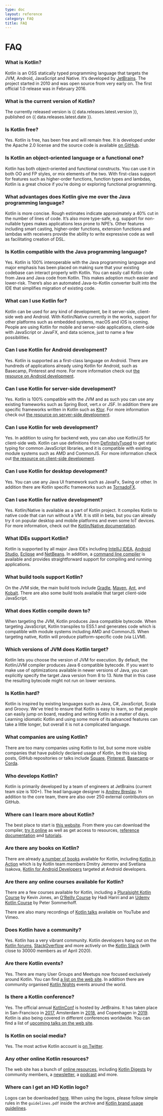 ```yaml
---
type: doc
layout: reference
category: FAQ
title: FAQ
---
```


# FAQ

### What is Kotlin?

Kotlin is an OSS statically typed programming language that targets the JVM, Android, JavaScript and Native. 
It’s developed by [JetBrains](http://www.jetbrains.com). The project started in 2010 and was open source from very early on. The first official 1.0 release was in February 2016. 

### What is the current version of Kotlin?

The currently released version is {{ data.releases.latest.version }}, published on {{ data.releases.latest.date }}.

### Is Kotlin free?

Yes. Kotlin is free, has been free and will remain free. It is developed under the Apache 2.0 license and the source code is available [on GitHub](https://github.com/jetbrains/kotlin).

### Is Kotlin an object-oriented language or a functional one?

Kotlin has both object-oriented and functional constructs. You can use it in both OO and FP styles, or mix elements of the two. 
With first-class support for features such as higher-order functions, function types and lambdas, Kotlin is a great choice if you’re doing or exploring functional programming.

### What advantages does Kotlin give me over the Java programming language?

Kotlin is more concise. Rough estimates indicate approximately a 40% cut in the number of lines of code. 
It’s also more type-safe, e.g. support for non-nullable types makes applications less prone to NPE’s. 
Other features including smart casting, higher-order functions, extension functions and lambdas with receivers provide 
the ability to write expressive code as well as facilitating creation of DSL.
 
### Is Kotlin compatible with the Java programming language?

Yes. Kotlin is 100% interoperable with the Java programming language and major emphasis has been placed on making sure that your existing codebase 
can interact properly with Kotlin. You can easily call Kotlin code from Java and Java code from Kotlin. This makes adoption
much easier and lower-risk. There’s also an automated Java-to-Kotlin converter built into the IDE that simplifies migration of existing code.

### What can I use Kotlin for?

Kotlin can be used for any kind of development, be it server-side, client-side web and Android. With Kotlin/Native currently 
in the works, support for other platforms such as embedded systems, macOS and iOS is coming. People are using Kotlin for mobile 
and server-side applications, client-side with JavaScript or JavaFX, and data science, just to name a few possibilities. 

### Can I use Kotlin for Android development?

Yes. Kotlin is supported as a first-class language on Android. There are hundreds of applications already using Kotlin 
for Android, such as Basecamp, Pinterest and more. For more information check out [the resource on Android development](/docs/reference/android-overview.html).

### Can I use Kotlin for server-side development?

Yes. Kotlin is 100% compatible with the JVM and as such you can use any existing frameworks such as Spring Boot, 
vert.x or JSF. In addition there are specific frameworks written in Kotlin such as [Ktor](http://github.com/kotlin/ktor). 
For more information check out [the resource on server-side development](/docs/reference/server-overview.html).

### Can I use Kotlin for web development?

Yes. In addition to using for backend web, you can also use Kotlin/JS for client-side web. Kotlin can use definitions from 
[DefinitelyTyped](http://definitelytyped.org) to get static typing for common JavaScript libraries, and it is compatible with existing module systems such as AMD and CommonJS. 
For more information check out [the resource on client-side development](/docs/reference/js-overview.html).

### Can I use Kotlin for desktop development?

Yes. You can use any Java UI framework such as JavaFx, Swing or other. 
In addition there are Kotlin specific frameworks such as [TornadoFX](https://github.com/edvin/tornadofx). 

### Can I use Kotlin for native development?

Yes. Kotlin/Native is available as a part of Kotlin project. It compiles Kotlin to native code that can run without a VM.
It is still in beta, but you can already try it on popular desktop and mobile platforms and even some IoT devices.
For more information, check out the [Kotlin/Native documentation](native-overview.html).

### What IDEs support Kotlin?

Kotlin is supported by all major Java IDEs including [IntelliJ IDEA](/docs/tutorials/getting-started.html),
[Android Studio](https://developer.android.com/kotlin/get-started), [Eclipse](/docs/tutorials/getting-started-eclipse.html) and 
[NetBeans](http://plugins.netbeans.org/plugin/68590/kotlin). In addition, a [command line compiler](/docs/tutorials/command-line.html) 
is available and provides straightforward support for compiling and running applications.
  
### What build tools support Kotlin?

On the JVM side, the main build tools include [Gradle](/docs/reference/using-gradle.html), [Maven](/docs/reference/using-maven.html), 
[Ant](/docs/reference/using-ant.html), and [Kobalt](http://beust.com/kobalt/home/index.html). There are also some build tools available that target client-side JavaScript. 

### What does Kotlin compile down to?

When targeting the JVM, Kotlin produces Java compatible bytecode. When targeting JavaScript, Kotlin transpiles to ES5.1 and generates
code which is compatible with module systems including AMD and CommonJS. When targeting native, Kotlin will produce platform-specific code (via LLVM). 

### Which versions of JVM does Kotlin target?

Kotlin lets you choose the version of JVM for execution. By default, the Kotlin/JVM compiler produces Java 6 compatible bytecode.
If you want to make use of optimizations available in newer versions of Java, you can explicitly specify the target Java version from 8 to 13.
Note that in this case the resulting bytecode might not run on lower versions. 

### Is Kotlin hard?

Kotlin is inspired by existing languages such as Java, C#, JavaScript, Scala and Groovy. We've tried to ensure that Kotlin is easy to learn,
so that people can easily jump on board, reading and writing Kotlin in a matter of days. 
Learning idiomatic Kotlin and using some more of its advanced features can take a little longer, but overall it is not a complicated language.
 
### What companies are using Kotlin?
 
There are too many companies using Kotlin to list, but some more visible companies that have publicly declared usage of Kotlin, be this via blog posts, GitHub repositories or talks include 
[Square](https://medium.com/square-corner-blog/square-open-source-loves-kotlin-c57c21710a17), [Pinterest](https://www.youtube.com/watch?v=mDpnc45WwlI), [Basecamp](https://m.signalvnoise.com/how-we-made-basecamp-3s-android-app-100-kotlin-35e4e1c0ef12) or [Corda](https://docs.corda.net/releases/release-M9.2/further-notes-on-kotlin.html).
 
### Who develops Kotlin?

Kotlin is primarily developed by a team of engineers at JetBrains (current team size is 100+). The lead language designer is 
[Andrey Breslav](https://twitter.com/abreslav). In addition to the core team, there are also over 250 external contributors on GitHub. 

### Where can I learn more about Kotlin?

The best place to start is [this website](https://kotlinlang.org). From there you can download the compiler, 
[try it online](https://play.kotlinlang.org) as well as get access to resources, [reference documentation](/docs/reference/index.html)
and [tutorials](/docs/tutorials/index.html). 

### Are there any books on Kotlin?

There are already [a number of books](/docs/books.html) available for Kotlin, including [Kotlin in Action](https://www.manning.com/books/kotlin-in-action) which is by Kotlin team members Dmitry Jemerov and Svetlana Isakova, 
[Kotlin for Android Developers](https://leanpub.com/kotlin-for-android-developers) targeted at Android developers. 

### Are there any online courses available for Kotlin?

There are a few courses available for Kotlin, including a [Pluralsight Kotlin Course](https://www.pluralsight.com/courses/kotlin-getting-started) by Kevin Jones, 
an [O’Reilly Course](http://shop.oreilly.com/product/0636920052982.do) by Hadi Hariri and an [Udemy Kotlin Course](http://petersommerhoff.com/dev/kotlin/kotlin-beginner-tutorial/) by Peter Sommerhoff.

There are also many recordings of [Kotlin talks](http://kotlinlang.org/community/talks.html) available on YouTube and Vimeo. 

### Does Kotlin have a community?

Yes. Kotlin has a very vibrant community. Kotlin developers hang out on the [Kotlin forums](http://discuss.kotlinlang.org), 
[StackOverflow](http://stackoverflow.com/questions/tagged/kotlin) and more actively on the [Kotlin Slack](http://slack.kotlinlang.org) 
(with close to 30000 members as of April 2020). 

### Are there Kotlin events?
 
Yes. There are many User Groups and Meetups now focused exclusively around Kotlin. You can find [a list on the web site](/user-groups/user-group-list.html).
In addition there are community organised [Kotlin Nights](/community/kotlin-nights.html) events around the world.

### Is there a Kotlin conference?

Yes. The official annual [KotlinConf](https://kotlinconf.com/) is hosted by JetBrains.
It has taken place in San-Francisco in [2017](https://kotlinconf.com/2017/), Amsterdam in [2018](https://kotlinconf.com/2018/),
and Copenhagen in [2019](https://kotlinconf.com/2019/).
Kotlin is also being covered in different conferences worldwide. You can find a list of [upcoming talks on the web site](/community/talks.html?time=upcoming).

### Is Kotlin on social media?

Yes. The most active Kotlin account is [on Twitter](https://twitter.com/kotlin).

### Any other online Kotlin resources?

The web site has a bunch of [online resources](https://kotlinlang.org/community/), including [Kotlin Digests](https://kotlin.link) by community members, 
a [newsletter](http://www.kotlinweekly.net), a [podcast](https://talkingkotlin.com) and more.   

### Where can I get an HD Kotlin logo?

Logos can be downloaded [here](https://resources.jetbrains.com/storage/products/kotlin/docs/kotlin_logos.zip).
When using the logos, please follow simple rules in the `guidelines.pdf` inside the archive and [Kotlin brand usage guidelines](/foundation/guidelines.html).
